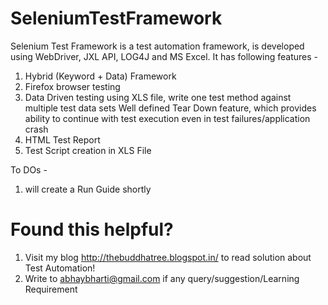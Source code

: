 SeleniumTestFramework
=====================
Selenium Test Framework is a test automation framework, is developed using WebDriver, JXL API, LOG4J and MS Excel. It has following features -

1. Hybrid (Keyword + Data) Framework
2. Firefox browser testing
3. Data Driven testing using XLS file, write one test method against multiple test data sets Well defined Tear Down feature, which 
   provides ability to continue with test execution even in test failures/application crash
4. HTML Test Report
5. Test Script creation in XLS File


To DOs -
1. will create a Run Guide shortly

Found this helpful?
==================
1. Visit my blog http://thebuddhatree.blogspot.in/ to read solution about Test Automation! 
2. Write to abhaybharti@gmail.com if any query/suggestion/Learning Requirement
